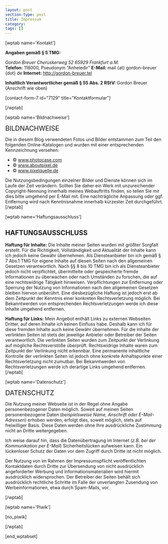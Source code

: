 ```yaml
---
layout: post
section-type: post
title: Impressum
category: 
tags: []
---
```

[wptab name='Kontakt']

<strong>Angaben gemäß § 5 TMG:</strong>

<address>Gordon Breuer
Cheruskerweg 52
65929 Frankfurt a.M.</address><strong>Telefon:</strong> 118000, Pseudonym “Anheledir”
<strong>E-Mail: </strong>mail {at} gordon-breuer {dot} de
<strong>Internet: </strong><a href="http://gordon-breuer.tel/" target="_blank">http://gordon-breuer.tel</a>

<strong>Inhaltlich Verantwortlicher gemäß § 55 Abs. 2 RStV:
</strong>Gordon Breuer (Anschrift wie oben)

[contact-form-7 id="7129" title="Kontaktformular"]

[/wptab]

[wptab name='Bildnachweise']

<span style="font-size: 1.5em;">BILDNACHWEISE</span>

Die in diesem Blog verwendeten Fotos und Bilder entstammen zum Teil den folgenden Online-Katalogen und wurden mit einer entsprechenden Kennzeichnung versehen:
<ul>
	<li>© <a href="http://www.photocase.com/" target="_blank">www.photocase.com</a></li>
	<li>© <a href="http://www.aboutpixel.de/" target="_blank">www.aboutpixel.de</a></li>
	<li>© <a href="http://www.pixelquelle.de/" target="_blank">www.pixelquelle.de</a></li>
</ul>
Die Nutzungsbedingungen einzelner Bilder und Dienste können sich im Laufe der Zeit verändern. Sollten Sie daher ein Werk mit unzureichender Copyright-Nennung innerhalb meines Webauftritts finden, so teilen Sie mir dies bitte umgehend per E-Mail mit. Eine nachträgliche Anpassung oder ggf. Entfernung wird nach Kenntnisnahme innerhalb kürzester Zeit durchgeführt.[/wptab]

[wptab name='Haftungsausschluss']
<h2>HAFTUNGSAUSSCHLUSS</h2>
<strong>Haftung für Inhalte:</strong> Die Inhalte meiner Seiten wurden mit größter Sorgfalt erstellt. Für die Richtigkeit, Vollständigkeit und Aktualität der Inhalte kann ich jedoch keine Gewähr übernehmen. Als Diensteanbieter bin ich gemäß § 7 Abs.1 TMG für eigene Inhalte auf diesen Seiten nach den allgemeinen Gesetzen verantwortlich. Nach §§ 8 bis 10 TMG bin ich als Diensteanbieter jedoch nicht verpflichtet, übermittelte oder gespeicherte fremde Informationen zu überwachen oder nach Umständen zu forschen, die auf eine rechtswidrige Tätigkeit hinweisen. Verpflichtungen zur Entfernung oder Sperrung der Nutzung von Informationen nach den allgemeinen Gesetzen bleiben hiervon unberührt. Eine diesbezügliche Haftung ist jedoch erst ab dem Zeitpunkt der Kenntnis einer konkreten Rechtsverletzung möglich. Bei Bekanntwerden von entsprechenden Rechtsverletzungen werde ich diese Inhalte umgehend entfernen.

<strong>Haftung für Links:</strong> Mein Angebot enthält Links zu externen Webseiten Dritter, auf deren Inhalte ich keinen Einfluss habe. Deshalb kann ich für diese fremden Inhalte auch keine Gewähr übernehmen. Für die Inhalte der verlinkten Seiten ist stets der jeweilige Anbieter oder Betreiber der Seiten verantwortlich. Die verlinkten Seiten wurden zum Zeitpunkt der Verlinkung auf mögliche Rechtsverstöße überprüft. Rechtswidrige Inhalte waren zum Zeitpunkt der Verlinkung nicht erkennbar. Eine permanente inhaltliche Kontrolle der verlinkten Seiten ist jedoch ohne konkrete Anhaltspunkte einer Rechtsverletzung nicht zumutbar. Bei Bekanntwerden von Rechtsverletzungen werde ich derartige Links umgehend entfernen.[/wptab]

[wptab name='Datenschutz']

<span style="font-size: 1.5em;">DATENSCHUTZ</span>

Die Nutzung meiner Webseite ist in der Regel ohne Angabe personenbezogener Daten möglich. Soweit auf meinen Seiten personenbezogene Daten (<em>beispielsweise Name, Anschrift oder E-Mail-Adressen</em>) erhoben werden, erfolgt dies, soweit möglich, stets auf freiwilliger Basis. Diese Daten werden ohne Ihre ausdrückliche Zustimmung nicht an Dritte weitergegeben.

Ich weise darauf hin, dass die Datenübertragung im Internet (<em>z.B. bei der Kommunikation per E-Mail</em>) Sicherheitslücken aufweisen kann. Ein lückenloser Schutz der Daten vor dem Zugriff durch Dritte ist nicht möglich.

Der Nutzung von im Rahmen der Impressumspflicht veröffentlichten Kontaktdaten durch Dritte zur Übersendung von nicht ausdrücklich angeforderter Werbung und Informationsmaterialien wird hiermit ausdrücklich widersprochen. Der Betreiber der Seiten behält sich ausdrücklich rechtliche Schritte im Falle der unverlangten Zusendung von Werbeinformationen, etwa durch Spam-Mails, vor.

[/wptab]

[wptab name='Piwik']

[no_piwik]

[/wptab]

[end_wptabset]

&nbsp;
